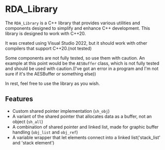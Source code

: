 # RDA_Library

The `RDA_Library` is a C++ library that provides various utilities and components designed to simplify and enhance C++ development. This library is designed to work with C++20.

It was created using Visual Studio 2022, but it should work with other compilers that support C++20.(not tested)

Some components are not fully tested, so use them with caution.
An example at this point would be the `AESBuffer` class, which is not fully tested and should be used with caution.(I've got an error in a program and I'm not sure if it's the AESBuffer or something else))

In rest, feel free to use the library as you wish.

## Features

- Custom shared pointer implementation (`sh_obj`)
- A variant of the shared pointer that allocates data as a buffer, not an object (`sh_all`)
- A combination of shared pointer and linked list, made for graphic buffer handling (`obj_list` and `obj_ref`)
- A variable wrapper that let elements connect into a linked list('stack_list' and 'stack element')